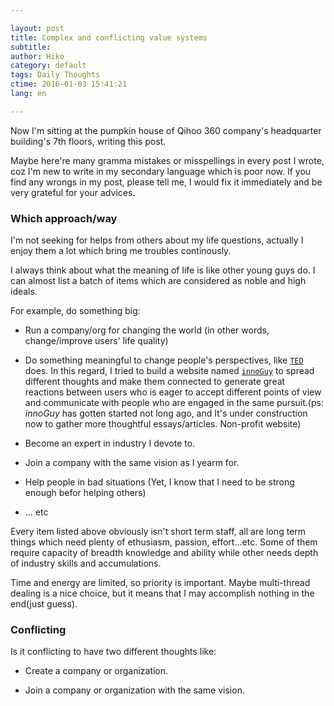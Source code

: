 ```yaml
---

layout: post  
title: Complex and conflicting value systems  
subtitle:   
author: Hiko  
category: default  
tags: Daily Thoughts  
ctime: 2016-01-03 15:41:21  
lang: en  

---
```


Now I'm sitting at the pumpkin house of Qihoo 360 company's headquarter building's 7th floors, writing this post.

Maybe here're many gramma mistakes or misspellings in every post I wrote, coz I'm new to write in my secondary language which is poor now. If you find any wrongs in my post, please tell me, I would fix it immediately and be very grateful for your advices.

### Which approach/way

I'm not seeking for helps from others about my life questions, actually I enjoy them a lot which bring me troubles continously.

I always think about what the meaning of life is like other young guys do. I can almost list a batch of items which are considered as noble and high ideals. 

For example, do something big:

 - Run a company/org for changing the world (in other words, change/improve users' life quality)
 
 - Do something meaningful to change people's perspectives, like [`TED`](http://ted.com) does. In this regard, I tried to build a website named [`innoGuy`](http://innoGuy.com) to spread different thoughts and make them connected to generate great reactions between users who is eager to accept different points of view and communicate with people who are engaged in the same pursuit.(ps: *innoGuy* has gotten started not long ago, and It's under construction now to gather more thoughtful essays/articles. Non-profit website)
 
 - Become an expert in industry I devote to.
 
 - Join a company with the same vision as I yearm for.
 
 - Help people in bad situations (Yet, I know that I need to be strong enough befor helping others)
 
 - ... etc
 
Every item listed above obviously isn't short term staff, all are long term things which need plenty of ethusiasm, passion, effort...etc. Some of them require capacity of breadth knowledge and ability while other needs depth of industry skills and accumulations. 

Time and energy are limited, so priority is important. Maybe multi-thread dealing is a nice choice, but it means that I may accomplish nothing in the end(just guess).

### Conflicting

Is it conflicting to have two different thoughts like: 

 - Create a company or organization.
 
 - Join a company or organization with the same vision.
 
 


